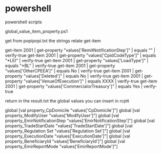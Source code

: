 # powershell
powershell scripts


global_value_item_property.ps1

get from popipopi.txt the strings relate get-item

  get-item 2001 | get-property "values['RemitNotificationStep']" | equals "" | verify-true
  get-item 2001 | get-property "values['CpidCodeType']" | equals "*LEI" | verify-true
  get-item 2001 | get-property "values['LoadType']" | equals "*BL" | verify-true
  get-item 2001 | get-property "values['OtherCPEEA']" | equals No | verify-true
  get-item 2001 | get-property "values['Deleted']" | equals No | verify-true
  get-item 2001 | get-property "values['VenueOfExecution']" | equals XXXX | verify-true
  get-item 2001 | get-property "values['CommercialorTreasury']" | equals Yes | verify-true
    
return in the result.txt the global values you can insert in rcptt
    
global [val property_CpDomicile "values['CpDomicile']"]
global [val property_ModifyUser "values['ModifyUser']"]
global [val property_EmirNotificationStep "values['EmirNotificationStep']"]
global [val property_TradeStartDate "values['TradeStartDate']"]
global [val property_Regulation Set "values['Regulation Set']"]
global [val property_ExecutionDate "values['ExecutionDate']"]
global [val property_BeneficiaryId "values['BeneficiaryId']"]
global [val property_EmirReportMode "values['EmirReportMode']"]


